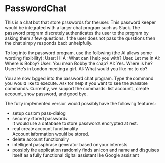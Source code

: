 # PasswordChat
This is a chat bot that store passwords for the user. This password keeper would be integrated with a larger chat program such as Slack. The password program discretely authenticates the user to the program by asking them a few questions. If the user does not pass the questions then the chat simply responds back unhelpfully.

To log into the password program, use the following (the AI allows some wording flexibility):
User: Hi
AI: What can I help you with?
User: Let me in
AI: Where is Bobby?
User: You mean Bobby the chap?
AI: Yes. Where is he?
User: He’s in London meeting a girl.
AI: What would you like me to do?

You are now logged into the password chat program. Type the command you would like to execute. Ask for help if you want to see the available commands. Currently, we support the commands: list accounts, create account, show <Account> password, and good bye.


The fully implemented version would possibly have the following features:
* setup custom pass-dialog
* securely stored passwords  
    It would use a database to store passwords encrypted at rest.
* real create account functionality  
    Account information would be stored.
* delete account functionality
* intelligent passphrase generator based on your interests
* possibly the application randomly finds an icon and name and disguises itself as a fully functional digital assistant like Google assistant
